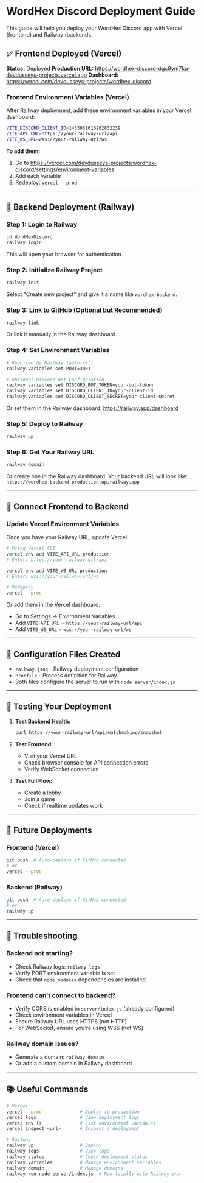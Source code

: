 # WordHex Discord Deployment Guide

This guide will help you deploy your WordHex Discord app with Vercel (frontend) and Railway (backend).

## ✅ Frontend Deployed (Vercel)

**Status:** Deployed
**Production URL:** https://wordhex-discord-dgc9ym7ku-devdusseys-projects.vercel.app
**Dashboard:** https://vercel.com/devdusseys-projects/wordhex-discord

### Frontend Environment Variables (Vercel)

After Railway deployment, add these environment variables in your Vercel dashboard:

```bash
VITE_DISCORD_CLIENT_ID=1433031616262832239
VITE_API_URL=https://your-railway-url/api
VITE_WS_URL=wss://your-railway-url/ws
```

**To add them:**
1. Go to https://vercel.com/devdusseys-projects/wordhex-discord/settings/environment-variables
2. Add each variable
3. Redeploy: `vercel --prod`

---

## 🚂 Backend Deployment (Railway)

### Step 1: Login to Railway

```bash
cd WordHexDiscord
railway login
```

This will open your browser for authentication.

### Step 2: Initialize Railway Project

```bash
railway init
```

Select "Create new project" and give it a name like `wordhex-backend`.

### Step 3: Link to GitHub (Optional but Recommended)

```bash
railway link
```

Or link it manually in the Railway dashboard.

### Step 4: Set Environment Variables

```bash
# Required by Railway (auto-set)
railway variables set PORT=3001

# Optional Discord Bot Configuration
railway variables set DISCORD_BOT_TOKEN=your-bot-token
railway variables set DISCORD_CLIENT_ID=your-client-id
railway variables set DISCORD_CLIENT_SECRET=your-client-secret
```

Or set them in the Railway dashboard: https://railway.app/dashboard

### Step 5: Deploy to Railway

```bash
railway up
```

### Step 6: Get Your Railway URL

```bash
railway domain
```

Or create one in the Railway dashboard. Your backend URL will look like:
`https://wordhex-backend-production.up.railway.app`

---

## 🔗 Connect Frontend to Backend

### Update Vercel Environment Variables

Once you have your Railway URL, update Vercel:

```bash
# Using Vercel CLI
vercel env add VITE_API_URL production
# Enter: https://your-railway-url/api

vercel env add VITE_WS_URL production
# Enter: wss://your-railway-url/ws

# Redeploy
vercel --prod
```

Or add them in the Vercel dashboard:
- Go to Settings → Environment Variables
- Add `VITE_API_URL` = `https://your-railway-url/api`
- Add `VITE_WS_URL` = `wss://your-railway-url/ws`

---

## 📝 Configuration Files Created

- `railway.json` - Railway deployment configuration
- `Procfile` - Process definition for Railway
- Both files configure the server to run with `node server/index.js`

---

## 🧪 Testing Your Deployment

1. **Test Backend Health:**
   ```bash
   curl https://your-railway-url/api/matchmaking/snapshot
   ```

2. **Test Frontend:**
   - Visit your Vercel URL
   - Check browser console for API connection errors
   - Verify WebSocket connection

3. **Test Full Flow:**
   - Create a lobby
   - Join a game
   - Check if realtime updates work

---

## 🔄 Future Deployments

### Frontend (Vercel)
```bash
git push  # Auto-deploys if GitHub connected
# or
vercel --prod
```

### Backend (Railway)
```bash
git push  # Auto-deploys if GitHub connected
# or
railway up
```

---

## 🐛 Troubleshooting

### Backend not starting?
- Check Railway logs: `railway logs`
- Verify PORT environment variable is set
- Check that `node_modules` dependencies are installed

### Frontend can't connect to backend?
- Verify CORS is enabled in `server/index.js` (already configured)
- Check environment variables in Vercel
- Ensure Railway URL uses HTTPS (not HTTP)
- For WebSocket, ensure you're using WSS (not WS)

### Railway domain issues?
- Generate a domain: `railway domain`
- Or add a custom domain in Railway dashboard

---

## 📚 Useful Commands

```bash
# Vercel
vercel --prod              # Deploy to production
vercel logs                # View deployment logs
vercel env ls              # List environment variables
vercel inspect <url>       # Inspect a deployment

# Railway
railway up                 # Deploy
railway logs               # View logs
railway status             # Check deployment status
railway variables          # Manage environment variables
railway domain             # Manage domains
railway run node server/index.js  # Run locally with Railway env
```
